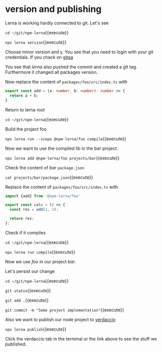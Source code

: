 # version and publishing

Lerna is working hardly connected to git. Let's see

`cd ~/git/npm-lerna`{{execute}}

`npx lerna version`{{execute}}

Choose minor version and y.
You see that you need to login with your git credentials.
If you check on
[gitea](
    https://[[HOST_SUBDOMAIN]]-30002-[[KATACODA_HOST]].environments.katacoda.com/)

You see that *lerna* also pushed the commit and created a git tag.
Furthermore it changed all packages version.

Now replace the content of `packages/foo/src/index.ts` with

```ts
export const add = (a: number, b: number): number => {
  return a + b;
}

```

Return to lerna root

`cd ~/git/npm-lerna`{{execute}}

Build the project foo

`npx lerna run --scope @npm-lerna/foo compile`{{execute}}

Now we want to use the compiled lib in the *bar* project.

`npx lerna add @npm-lerna/foo projects/bar`{{execute}}

Check the content of *bar* `package.json`

`cat projects/bar/package.json`{{execute}}

Replace the content of `packages/foo/src/index.ts` with

```ts
import {add} from '@npm-lerna/foo'

export const calc = () => {
  const res = add(1, 2);

  return res;
};
```

Check if it compiles

`cd ~/git/npm-lerna`{{execute}}

`npx lerna run compile`{{execute}}

Now we use *foo* in our project *bar*.

Let's persist our change

`cd ~/git/npm-lerna`{{execute}}

`git status`{{execute}}

`git add .`{{execute}}

`git commit -m "Some project implementation"`{{execute}}

Also we want to publish our node project to
[verdaccio](
  https://[[HOST_SUBDOMAIN]]-30002-[[KATACODA_HOST]].environments.katacoda.com/)

`npx lerna publish`{{execute}}

Click the verdaccio tab in the terminal or the link above to see the stuff we published.
